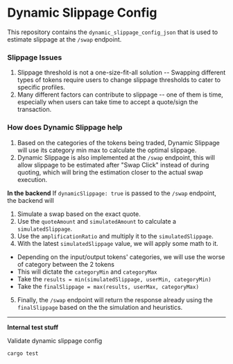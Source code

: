 # Dynamic Slippage Config
This repository contains the `dynamic_slippage_config_json` that is used to estimate slippage at the `/swap` endpoint.

### Slippage Issues
1. Slippage threshold is not a one-size-fit-all solution -- Swapping different types of tokens require users to change slippage thresholds to cater to specific profiles.
2. Many different factors can contribute to slippage -- one of them is time, especially when users can take time to accept a quote/sign the transaction.

### How does Dynamic Slippage help
1. Based on the categories of the tokens being traded, Dynamic Slippage will use its category min max to calculate the optimal slippage.
2. Dynamic Slippage is also implemented at the `/swap` endpoint, this will allow slippage to be estimated after "Swap Click" instead of during quoting, which will bring the estimation closer to the actual swap execution.

**In the backend**
If `dynamicSlippage: true` is passed to the `/swap` endpoint, the backend will
1. Simulate a swap based on the exact quote.
2. Use the `quoteAmount` and `simulatedAmount` to calculate a `simulatedSlippage`.
3. Use the `amplificationRatio` and multiply it to the `simulatedSlippage`.
4. With the latest `simulatedSlippage` value, we will apply some math to it.
  - Depending on the input/output tokens' categories, we will use the worse of category between the 2 tokens
  - This will dictate the `categoryMin` and `categoryMax`
  - Take the `results = min(simulatedSlippage, userMin, categoryMin)`
  - Take the `finalSlippage = max(results, userMax, categoryMax)`
5. Finally, the `/swap` endpoint will return the response already using the `finalSlippage` based on the the simulation and heuristics.

---

**Internal test stuff**

Validate dynamic slippage config

`cargo test`
